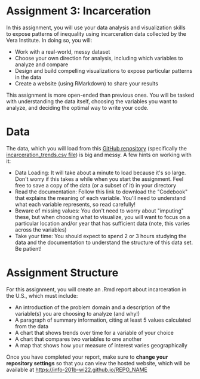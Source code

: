# Assignment 3: Incarceration

In this assignment, you will use your data analysis and visualization skills to expose patterns of inequality using incarceration data collected by the Vera Institute. In doing so, you will:

- Work with a real-world, messy dataset
- Choose your own direction for analysis, including which variables to analyze and compare
- Design and build compelling visualizations to expose particular patterns in the data
- Create a website (using RMarkdown) to share your results

This assignment is more open-ended than previous ones. You will be tasked with understanding the data itself, choosing the variables you want to analyze, and deciding the optimal way to write your code. 

# Data

The data, which you will load from this [GitHub repository](https://github.com/vera-institute/incarceration-trends) (specifically the [incarceration_trends.csv file](https://raw.githubusercontent.com/vera-institute/incarceration-trends/master/incarceration_trends.csv)) is big and messy. A few hints on working with it:

- Data Loading: It will take about a minute to load because it's so large. Don't worry if this takes a while when you start the assignment. Feel free to save a copy of the data (or a subset of it) in your directory
- Read the documentation: Follow this link to download the "Codebook" that explains the meaning of each variable. You'll need to understand what each variable represents, so read carefully!
- Beware of missing values: You don't need to worry about "imputing" these, but when choosing what to visualize, you will want to focus on a particular location and/or year that has sufficient data (note, this varies across the variables)
- Take your time: You should expect to spend 2 or 3 hours studying the data and the documentation to understand the structure of this data set. Be patient!

# Assignment Structure

For this assignment, you will create an .Rmd report about incarceration in the U.S., which must include:

- An introduction of the problem domain and a description of the variable(s) you are choosing to analyze (and why!)
- A paragraph of summary information, citing at least 5 values calculated from the data
- A chart that shows trends over time for a variable of your choice
- A chart that compares two variables to one another
- A map that shows how your measure of interest varies geographically

Once you have completed your report, make sure to **change your repository settings** so that you can view the hosted website, which will be available at https://info-201b-wi22.github.io/REPO_NAME
